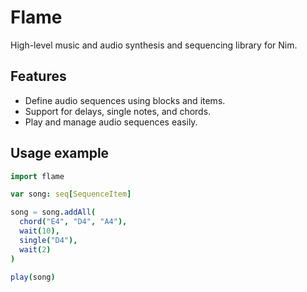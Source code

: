 # Flame

High-level music and audio synthesis and sequencing library for Nim.

## Features

-  Define audio sequences using blocks and items.
-  Support for delays, single notes, and chords.
-  Play and manage audio sequences easily.

## Usage example

```nim
import flame

var song: seq[SequenceItem]

song = song.addAll(
  chord("E4", "D4", "A4"),
  wait(10),
  single("D4"),
  wait(2)
)

play(song)
```
